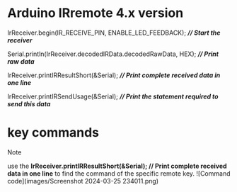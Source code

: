 # Arduino IRremote 4.x version

IrReceiver.begin(IR_RECEIVE_PIN, ENABLE_LED_FEEDBACK); **_// Start the receiver_**

Serial.println(IrReceiver.decodedIRData.decodedRawData, HEX); **_// Print raw data_**

IrReceiver.printIRResultShort(&Serial); **_// Print complete received data in one line_**

IrReceiver.printIRSendUsage(&Serial);  **_// Print the statement required to send this data_**

# key commands
> [!NOTE]
> use the **IrReceiver.printIRResultShort(&Serial); // Print complete received data in one line** to find the command of the specific remote key.
![Command code](images/Screenshot 2024-03-25 234011.png)
